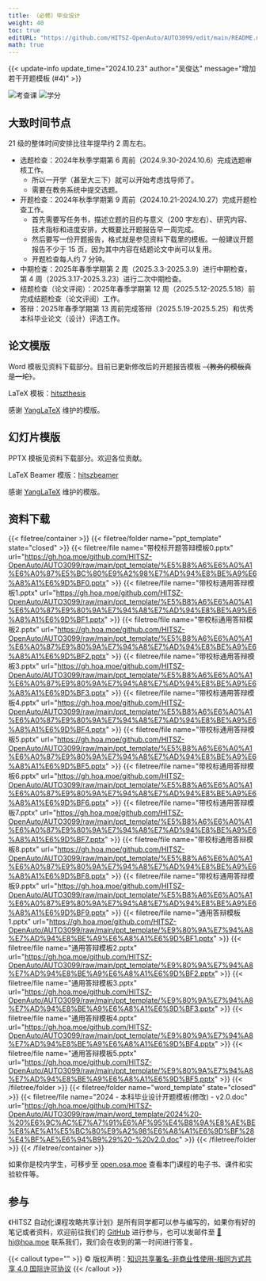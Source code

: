 ```yaml
---
title: （必修）毕业设计
weight: 40
toc: true
editURL: "https://github.com/HITSZ-OpenAuto/AUTO3099/edit/main/README.md"
math: true
---
```

{{< update-info update_time="2024.10.23" author="吴俊达" message="增加若干开题模板 (#4)" >}}

<div class="img-div hx-mt-4 hx-flex-row hx-justify-start hx-items-center">

![考查课](https://img.shields.io/badge/考查课-green)
![学分](https://img.shields.io/badge/%E5%AD%A6%E5%88%86-10-moccasin)


</div>

<!--

<div class="img-div hx-mt-4 hx-flex-row hx-justify-start hx-items-center">

![成绩构成](https://img.shields.io/badge/%E6%88%90%E7%BB%A9%E6%9E%84%E6%88%90-gold)
![论文100%](https://img.shields.io/badge/%E8%AE%BA%E6%96%87-100%25-wheat)

</div>

-->

## 大致时间节点

21 级的整体时间安排比往年提早约 2 周左右。

- 选题检查：2024年秋季学期第 6 周前（2024.9.30-2024.10.6）完成选题审核工作。
  - 所以一开学（甚至大三下）就可以开始考虑找导师了。
  - 需要在教务系统中提交选题。
- 开题检查：2024年秋季学期第 9 周前（2024.10.21-2024.10.27）完成开题检查工作。
  - 首先需要写任务书，描述立题的目的与意义（200 字左右）、研究内容、技术指标和进度安排，大概要比开题报告早一周完成。
  - 然后要写一份开题报告，格式就是参见资料下载里的模板。一般建议开题报告不少于 15 页，因为其中内容在结题论文中尚可以复用。
  - 开题检查每人约 7 分钟。
- 中期检查：2025年春季学期第 2 周（2025.3.3-2025.3.9）进行中期检查，第 4 周（2025.3.17-2025.3.23）进行二次中期检查。
- 结题检查（论文评阅）：2025年春季学期第 12 周（2025.5.12-2025.5.18）前完成结题检查（论文评阅）工作。
- 答辩：2025年春季学期第 13 周前完成答辩（2025.5.19-2025.5.25）和优秀本科毕业论文（设计）评选工作。

## 论文模版

Word 模板见资料下载部分。目前已更新修改后的开题报告模板 ~~（教务的模板真是一坨）~~。

LaTeX 模板：[hitszthesis](https://github.com/YangLaTeX/hitszthesis)

感谢 [YangLaTeX](https://github.com/YangLaTeX) 维护的模版。

## 幻灯片模版

PPTX 模板见资料下载部分。欢迎各位贡献。

LaTeX Beamer 模版：[hitszbeamer](https://github.com/YangLaTeX/hitszbeamer)

感谢 [YangLaTeX](https://github.com/YangLaTeX) 维护的模版。

## 资料下载

{{< filetree/container >}}
  {{< filetree/folder name="ppt_template" state="closed" >}}
    {{< filetree/file name="带校标开题答辩模板0.pptx" url="https://gh.hoa.moe/github.com/HITSZ-OpenAuto/AUTO3099/raw/main/ppt_template/%E5%B8%A6%E6%A0%A1%E6%A0%87%E5%BC%80%E9%A2%98%E7%AD%94%E8%BE%A9%E6%A8%A1%E6%9D%BF0.pptx" >}}
    {{< filetree/file name="带校标通用答辩模板1.pptx" url="https://gh.hoa.moe/github.com/HITSZ-OpenAuto/AUTO3099/raw/main/ppt_template/%E5%B8%A6%E6%A0%A1%E6%A0%87%E9%80%9A%E7%94%A8%E7%AD%94%E8%BE%A9%E6%A8%A1%E6%9D%BF1.pptx" >}}
    {{< filetree/file name="带校标通用答辩模板2.pptx" url="https://gh.hoa.moe/github.com/HITSZ-OpenAuto/AUTO3099/raw/main/ppt_template/%E5%B8%A6%E6%A0%A1%E6%A0%87%E9%80%9A%E7%94%A8%E7%AD%94%E8%BE%A9%E6%A8%A1%E6%9D%BF2.pptx" >}}
    {{< filetree/file name="带校标通用答辩模板3.pptx" url="https://gh.hoa.moe/github.com/HITSZ-OpenAuto/AUTO3099/raw/main/ppt_template/%E5%B8%A6%E6%A0%A1%E6%A0%87%E9%80%9A%E7%94%A8%E7%AD%94%E8%BE%A9%E6%A8%A1%E6%9D%BF3.pptx" >}}
    {{< filetree/file name="带校标通用答辩模板4.pptx" url="https://gh.hoa.moe/github.com/HITSZ-OpenAuto/AUTO3099/raw/main/ppt_template/%E5%B8%A6%E6%A0%A1%E6%A0%87%E9%80%9A%E7%94%A8%E7%AD%94%E8%BE%A9%E6%A8%A1%E6%9D%BF4.pptx" >}}
    {{< filetree/file name="带校标通用答辩模板5.pptx" url="https://gh.hoa.moe/github.com/HITSZ-OpenAuto/AUTO3099/raw/main/ppt_template/%E5%B8%A6%E6%A0%A1%E6%A0%87%E9%80%9A%E7%94%A8%E7%AD%94%E8%BE%A9%E6%A8%A1%E6%9D%BF5.pptx" >}}
    {{< filetree/file name="带校标通用答辩模板6.pptx" url="https://gh.hoa.moe/github.com/HITSZ-OpenAuto/AUTO3099/raw/main/ppt_template/%E5%B8%A6%E6%A0%A1%E6%A0%87%E9%80%9A%E7%94%A8%E7%AD%94%E8%BE%A9%E6%A8%A1%E6%9D%BF6.pptx" >}}
    {{< filetree/file name="带校标通用答辩模板7.pptx" url="https://gh.hoa.moe/github.com/HITSZ-OpenAuto/AUTO3099/raw/main/ppt_template/%E5%B8%A6%E6%A0%A1%E6%A0%87%E9%80%9A%E7%94%A8%E7%AD%94%E8%BE%A9%E6%A8%A1%E6%9D%BF7.pptx" >}}
    {{< filetree/file name="带校标通用答辩模板8.pptx" url="https://gh.hoa.moe/github.com/HITSZ-OpenAuto/AUTO3099/raw/main/ppt_template/%E5%B8%A6%E6%A0%A1%E6%A0%87%E9%80%9A%E7%94%A8%E7%AD%94%E8%BE%A9%E6%A8%A1%E6%9D%BF8.pptx" >}}
    {{< filetree/file name="带校标通用答辩模板9.pptx" url="https://gh.hoa.moe/github.com/HITSZ-OpenAuto/AUTO3099/raw/main/ppt_template/%E5%B8%A6%E6%A0%A1%E6%A0%87%E9%80%9A%E7%94%A8%E7%AD%94%E8%BE%A9%E6%A8%A1%E6%9D%BF9.pptx" >}}
    {{< filetree/file name="通用答辩模板1.pptx" url="https://gh.hoa.moe/github.com/HITSZ-OpenAuto/AUTO3099/raw/main/ppt_template/%E9%80%9A%E7%94%A8%E7%AD%94%E8%BE%A9%E6%A8%A1%E6%9D%BF1.pptx" >}}
    {{< filetree/file name="通用答辩模板2.pptx" url="https://gh.hoa.moe/github.com/HITSZ-OpenAuto/AUTO3099/raw/main/ppt_template/%E9%80%9A%E7%94%A8%E7%AD%94%E8%BE%A9%E6%A8%A1%E6%9D%BF2.pptx" >}}
    {{< filetree/file name="通用答辩模板3.pptx" url="https://gh.hoa.moe/github.com/HITSZ-OpenAuto/AUTO3099/raw/main/ppt_template/%E9%80%9A%E7%94%A8%E7%AD%94%E8%BE%A9%E6%A8%A1%E6%9D%BF3.pptx" >}}
    {{< filetree/file name="通用答辩模板4.pptx" url="https://gh.hoa.moe/github.com/HITSZ-OpenAuto/AUTO3099/raw/main/ppt_template/%E9%80%9A%E7%94%A8%E7%AD%94%E8%BE%A9%E6%A8%A1%E6%9D%BF4.pptx" >}}
    {{< filetree/file name="通用答辩模板5.pptx" url="https://gh.hoa.moe/github.com/HITSZ-OpenAuto/AUTO3099/raw/main/ppt_template/%E9%80%9A%E7%94%A8%E7%AD%94%E8%BE%A9%E6%A8%A1%E6%9D%BF5.pptx" >}}
  {{< /filetree/folder >}}
  {{< filetree/folder name="word_template" state="closed" >}}
    {{< filetree/file name="2024 - 本科毕业设计开题模板(修改) - v2.0.doc" url="https://gh.hoa.moe/github.com/HITSZ-OpenAuto/AUTO3099/raw/main/word_template/2024%20-%20%E6%9C%AC%E7%A7%91%E6%AF%95%E4%B8%9A%E8%AE%BE%E8%AE%A1%E5%BC%80%E9%A2%98%E6%A8%A1%E6%9D%BF%28%E4%BF%AE%E6%94%B9%29%20-%20v2.0.doc" >}}
  {{< /filetree/folder >}}
{{< /filetree/container >}}

如果你是校内学生，可移步至 <a href='https://open.osa.moe/openauto/AUTO3099'>open.osa.moe</a> 查看本门课程的电子书、课件和实验软件等。

## 参与

《HITSZ 自动化课程攻略共享计划》是所有同学都可以参与编写的，如果你有好的笔记或者资料，欢迎前往我们的 [GitHub](https://github.com/HITSZ-OpenAuto) 进行参与，也可以发邮件至 [📮hi@hoa.moe](mailto:hi@hoa.moe) 联系我们，我们会在收到的第一时间进行答复。

{{< callout type="" >}}
  © 版权声明：[知识共享署名-非商业性使用-相同方式共享 4.0 国际许可协议](https://creativecommons.org/licenses/by-nc-sa/4.0/)
{{< /callout >}}
